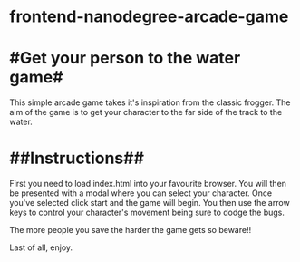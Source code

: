 frontend-nanodegree-arcade-game
===============================

#Get your person to the water game#
=================================

This simple arcade game takes it's inspiration from the classic frogger. The aim of the game is to get your character to the
far side of the track to the water.

##Instructions##
============
First you need to load index.html into your favourite browser.
You will then be presented with a modal where you can select your character.
Once you've selected click start and the game will begin.
You then use the arrow keys to control your character's movement being sure to dodge the bugs.

The more people you save the harder the game gets so beware!!

Last of all, enjoy.
